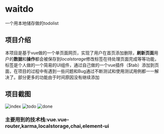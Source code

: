 # waitdo

一个用本地储存做的todolist

## 项目介绍
本项目是基于vue做的一个单页面网页，实现了用户在首页添加删除，**刷新页面**用户的**数据**和**操作**都会被保存到*localstorage*修改标签在待处理页面完成等等功能，标签是个人做的一个简易的UI组件，通过自己做的一个vue插件（$tab）添加到页面，在项目的过程中有遇到一些问题和Bug通过不断测试和使用测试用例都一一解决了。部分更多的功能由于时间原因没有继续添加
## 项目截图
![index](https://i.loli.net/2019/07/02/5d1b634215abc98574.png)
![todo](https://i.loli.net/2019/07/02/5d1b634239e0918811.png)
![done](https://i.loli.net/2019/07/02/5d1b63423b53229745.png)
### 主要用到的技术栈:vue.vue-router,karma,localstorage,chai,element-ui


